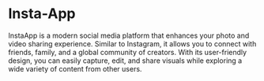 # Insta-App
InstaApp is a modern social media platform that enhances your photo and video sharing experience. Similar to Instagram, it allows you to connect with friends, family, and a global community of creators. With its user-friendly design, you can easily capture, edit, and share visuals while exploring a wide variety of content from other users.
